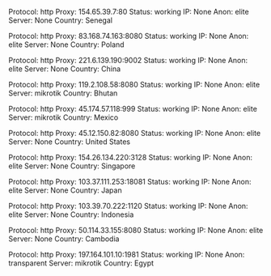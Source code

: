 Protocol: http
Proxy: 154.65.39.7:80
Status: working
IP: None
Anon: elite
Server: None
Country: Senegal

Protocol: http
Proxy: 83.168.74.163:8080
Status: working
IP: None
Anon: elite
Server: None
Country: Poland

Protocol: http
Proxy: 221.6.139.190:9002
Status: working
IP: None
Anon: elite
Server: None
Country: China

Protocol: http
Proxy: 119.2.108.58:8080
Status: working
IP: None
Anon: elite
Server: mikrotik
Country: Bhutan

Protocol: http
Proxy: 45.174.57.118:999
Status: working
IP: None
Anon: elite
Server: mikrotik
Country: Mexico

Protocol: http
Proxy: 45.12.150.82:8080
Status: working
IP: None
Anon: elite
Server: None
Country: United States

Protocol: http
Proxy: 154.26.134.220:3128
Status: working
IP: None
Anon: elite
Server: None
Country: Singapore

Protocol: http
Proxy: 103.37.111.253:18081
Status: working
IP: None
Anon: elite
Server: None
Country: Japan

Protocol: http
Proxy: 103.39.70.222:1120
Status: working
IP: None
Anon: elite
Server: None
Country: Indonesia

Protocol: http
Proxy: 50.114.33.155:8080
Status: working
IP: None
Anon: elite
Server: None
Country: Cambodia

Protocol: http
Proxy: 197.164.101.10:1981
Status: working
IP: None
Anon: transparent
Server: mikrotik
Country: Egypt

